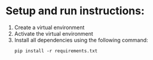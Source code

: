 # Setup and run instructions:

1. Create a virtual environment
2. Activate the virtual environment
3. Install all dependencies using the following command:
    ```
    pip install -r requirements.txt
    ```